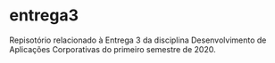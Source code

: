 # entrega3
Repisotório relacionado à Entrega 3 da disciplina Desenvolvimento de Aplicações Corporativas do primeiro semestre de 2020.
